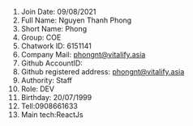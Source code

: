 1) Join Date: 09/08/2021
2) Full Name: Nguyen Thanh Phong
3) Short Name: Phong
4) Group: COE
5) Chatwork ID: 6151141
6) Company Mail: phongnt@vitalify.asia
7) Github AccountID:  
8) Github registered address: phongnt@vitalify.asia
9) Authority: Staff
10) Role: DEV
11) Birthday: 20/07/1999
12) Tell:0908661633
13) Main tech:ReactJs
